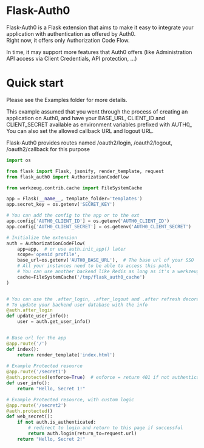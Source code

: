 # Flask-Auth0

Flask-Auth0 is a Flask extension that aims to make it easy to integrate your application with authentication as offered by Auth0.  
Right now, it offers only Authorization Code Flow.  

In time, it may support more features that Auth0 offers (like Administration API access via Client Credentials, API protection, ...)


# Quick start

Please see the Examples folder for more details.

This example assumed that you went through the process of creating an application on Auth0, 
and have your BASE_URL, CLIENT_ID and CLIENT_SECRET available as environment variables prefixed with AUTH0_
You can also set the allowed callback URL and logout URL.  

Flask-Auth0 provides routes named /oauth2/login, /oauth2/logout, /oauth2/callback for this purpose 


```python
import os

from flask import Flask, jsonify, render_template, request
from flask_auth0 import AuthorizationCodeFlow

from werkzeug.contrib.cache import FileSystemCache

app = Flask(__name__, template_folder='templates')
app.secret_key = os.getenv('SECRET_KEY')

# You can add the config to the app or to the ext
app.config['AUTH0_CLIENT_ID'] = os.getenv('AUTH0_CLIENT_ID')
app.config['AUTH0_CLIENT_SECRET'] = os.getenv('AUTH0_CLIENT_SECRET')

# Initialize the extension
auth = AuthorizationCodeFlow(
    app=app,  # or use auth.init_app() later
    scope='openid profile',
    base_url=os.getenv('AUTH0_BASE_URL'),  # The base url of your SSO
    # All your instances need to be able to access this path,
    # You can use another backend like Redis as long as it's a werkzeug Cache object
    cache=FileSystemCache('/tmp/flask_auth0_cache')
)


# You can use the .after_login, .after_logout and .after refresh decorators 
# To update your backend user database with the info
@auth.after_login
def update_user_info():
    user = auth.get_user_info()


# Base url for the app
@app.route('/')
def index():
    return render_template('index.html')
    
# Example Protected resource
@app.route('/secret1')
@auth.protected(enforce=True)  # enforce = return 401 if not authenticated
def user_info():
    return "Hello, Secret 1!"

# Example Protected resource, with custom logic
@app.route('/secret2')
@auth.protected()
def web_secret():
    if not auth.is_authenticated:
        # redirect to login and return to this page if successful
        return auth.login(return_to=request.url)
    return "Hello, Secret 2!"

```